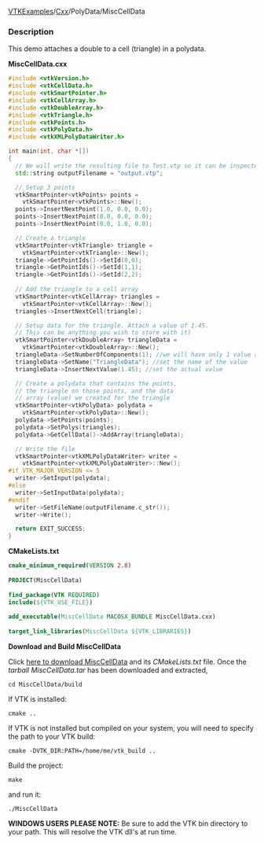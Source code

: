 [VTKExamples](/index/)/[Cxx](/Cxx)/PolyData/MiscCellData

### Description
This demo attaches a double to a cell (triangle) in a polydata.

**MiscCellData.cxx**
```c++
#include <vtkVersion.h>
#include <vtkCellData.h>
#include <vtkSmartPointer.h>
#include <vtkCellArray.h>
#include <vtkDoubleArray.h>
#include <vtkTriangle.h>
#include <vtkPoints.h>
#include <vtkPolyData.h>
#include <vtkXMLPolyDataWriter.h>

int main(int, char *[])
{
  // We will write the resulting file to Test.vtp so it can be inspected in Paraview
  std::string outputFilename = "output.vtp";

  // Setup 3 points
  vtkSmartPointer<vtkPoints> points = 
    vtkSmartPointer<vtkPoints>::New();
  points->InsertNextPoint(1.0, 0.0, 0.0);
  points->InsertNextPoint(0.0, 0.0, 0.0);
  points->InsertNextPoint(0.0, 1.0, 0.0);

  // Create a triangle
  vtkSmartPointer<vtkTriangle> triangle = 
    vtkSmartPointer<vtkTriangle>::New();
  triangle->GetPointIds()->SetId(0,0);
  triangle->GetPointIds()->SetId(1,1);
  triangle->GetPointIds()->SetId(2,2);
  
  // Add the triangle to a cell array
  vtkSmartPointer<vtkCellArray> triangles = 
    vtkSmartPointer<vtkCellArray>::New();
  triangles->InsertNextCell(triangle);

  // Setup data for the triangle. Attach a value of 1.45.
  // This can be anything you wish to store with it)
  vtkSmartPointer<vtkDoubleArray> triangleData = 
    vtkSmartPointer<vtkDoubleArray>::New();
  triangleData->SetNumberOfComponents(1); //we will have only 1 value associated with the triangle
  triangleData->SetName("TriangleData"); //set the name of the value
  triangleData->InsertNextValue(1.45); //set the actual value

  // Create a polydata that contains the points, 
  // the triangle on those points, and the data 
  // array (value) we created for the triangle
  vtkSmartPointer<vtkPolyData> polydata = 
    vtkSmartPointer<vtkPolyData>::New();
  polydata->SetPoints(points);
  polydata->SetPolys(triangles);
  polydata->GetCellData()->AddArray(triangleData);

  // Write the file
  vtkSmartPointer<vtkXMLPolyDataWriter> writer = 
    vtkSmartPointer<vtkXMLPolyDataWriter>::New();
#if VTK_MAJOR_VERSION <= 5
  writer->SetInput(polydata);
#else
  writer->SetInputData(polydata);
#endif
  writer->SetFileName(outputFilename.c_str());
  writer->Write();

  return EXIT_SUCCESS;
}
```
**CMakeLists.txt**
```cmake
cmake_minimum_required(VERSION 2.8)
 
PROJECT(MiscCellData)
 
find_package(VTK REQUIRED)
include(${VTK_USE_FILE})
 
add_executable(MiscCellData MACOSX_BUNDLE MiscCellData.cxx)
 
target_link_libraries(MiscCellData ${VTK_LIBRARIES})
```

**Download and Build MiscCellData**

Click [here to download MiscCellData](https://github.com/lorensen/VTKWikiExamplesTarballs/raw/master/MiscCellData.tar) and its *CMakeLists.txt* file.
Once the *tarball MiscCellData.tar* has been downloaded and extracted,
```
cd MiscCellData/build 
```
If VTK is installed:
```
cmake ..
```
If VTK is not installed but compiled on your system, you will need to specify the path to your VTK build:
```
cmake -DVTK_DIR:PATH=/home/me/vtk_build ..
```
Build the project:
```
make
```
and run it:
```
./MiscCellData
```
**WINDOWS USERS PLEASE NOTE:** Be sure to add the VTK bin directory to your path. This will resolve the VTK dll's at run time.

